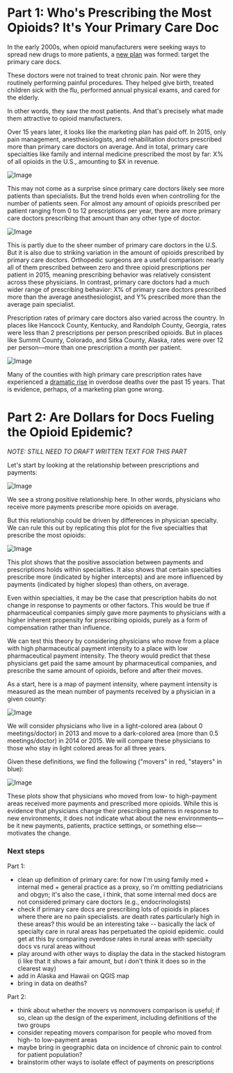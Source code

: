 # Part 1: Who's Prescribing the Most Opioids? It's Your Primary Care Doc

In the early 2000s, when opioid manufacturers were seeking ways to spread new drugs to more patients, a [new plan](http://ajph.aphapublications.org/doi/abs/10.2105/AJPH.2007.131714) was formed: target the primary care docs.

These doctors were not trained to treat chronic pain.  Nor were they routinely performing painful procedures.  They helped give birth, treated children sick with the flu, performed annual physical exams, and cared for the elderly.

In other words, they saw the most patients.  And that's precisely what made them attractive to opioid manufacturers.

Over 15 years later, it looks like the marketing plan has paid off.  In 2015, only pain management, anesthesiologists, and rehabilitation doctors prescribed more than primary care doctors on average.  And in total, primary care specialties like family and internal medicine prescribed the most by far: X% of all opioids in the U.S., amounting to $X in revenue.

![Image](plots/specialty_top10pre_total.png)

This may not come as a surprise since primary care doctors likely see more patients than specialists.  But the trend holds even when controlling for the number of patients seen.  For almost any amount of opioids prescribed per patient ranging from 0 to 12 prescriptions per year, there are more primary care doctors prescribing that amount than any other type of doctor.

![Image](plots/prescriptions_dens_by_specialty.png)

This is partly due to the sheer number of primary care doctors in the U.S.  But it is also due to striking variation in the amount of opioids prescribed by primary care doctors.  Orthopedic surgeons are a useful comparison: nearly all of them prescribed between zero and three opioid prescriptions per patient in 2015, meaning prescribing behavior was relatively consistent across these physicians.  In contrast, primary care doctors had a much wider range of prescribing behavior: X% of primary care doctors prescribed more than the average anesthesiologist, and Y% prescribed more than the average pain specialist.


Prescription rates of primary care doctors also varied across the country.  In  places like Hancock County, Kentucky, and Randolph County, Georgia, rates were less than 2 prescriptions per person prescribed opioids.  But in places like Summit County, Colorado, and Sitka County, Alaska, rates were over 12 per person&mdash;more than one prescription a month per patient.

![Image](plots/map_prescriptions_primarycare.png)

Many of the counties with high primary care prescription rates have experienced a [dramatic rise](https://www.theguardian.com/society/ng-interactive/2016/may/25/opioid-epidemic-overdose-deaths-map) in overdose deaths over the past 15 years.  That is evidence, perhaps, of a marketing plan gone wrong.

# Part 2: Are Dollars for Docs Fueling the Opioid Epidemic?

_NOTE: STILL NEED TO DRAFT WRITTEN TEXT FOR THIS PART_

Let's start by looking at the relationship between prescriptions and payments:

![Image](plots/meetings_30dayfill.png)

We see a strong positive relationship here. In other words, physicians who receive more payments prescribe more opioids on average.

But this relationship could be driven by differences in physician specialty.  We can rule this out by replicating this plot for the five specialties that prescribe the most opioids:

![Image](plots/prescriptions_meetings_by_specialty.png)

This plot shows that the positive association between payments and prescriptions  holds within specialties.  It also shows that certain specialties prescribe more (indicated by higher intercepts) and are more influenced by payments (indicated by  higher slopes) than others, on average.

Even within specialties, it may be the case that prescription habits do not change in response to payments or other factors.  This would be true if pharmaceutical companies simply gave more payments to physicians with a higher inherent propensity for prescribing opioids, purely as a form of compensation rather than influence.

We can test this theory by considering physicians who move from a place with high pharmaceutical payment intensity to a place with low pharmaceutical payment intensity.  The theory would predict that these physicians get paid the same amount by pharmaceutical companies, and prescribe the same amount of opioids, before and after their moves.

As a start, here is a map of payment intensity, where payment intensity is measured as the mean number of payments received by a physician in a given county:

![Image](plots/map_meetings.png)

We will consider physicians who live in a light-colored area (about 0 meetings/doctor) in 2013 and move to a dark-colored area (more than 0.5 meetings/doctor) in 2014 or 2015.  We will compare these physicians to those who stay in light colored areas for all three years.

Given these definitions, we find the following ("movers" in red, "stayers" in blue):

![Image](plots/staymove.png)

These plots show that physicians who moved from low- to high-payment areas received more payments and prescribed more opioids.  While this is evidence that physicians change their prescribing patterns in response to new environments, it does not indicate what about the new environments&mdash;be it new payments, patients, practice settings, or something else&mdash;motivates the change.

### Next steps

Part 1:
- clean up definition of primary care: for now I'm using family med + internal med + general practice as a proxy, so i'm omitting pediatricians and obgyn; it's also the case, i think, that some internal med docs are not considered primary care doctors (e.g., endocrinologists)
- check if primary care docs are prescribing lots of opioids in places where there are no pain specialists. are death rates particularly high in these areas? this would be an interesting take -- basically the lack of specialty care in rural areas has perpetuated the opioid epidemic. could get at this by comparing overdose rates in rural areas with specialty docs vs rural areas without
- play around with other ways to display the data in the stacked histogram (i like that it shows a fair amount, but i don't think it does so in the clearest way)
- add in Alaska and Hawaii on QGIS map
- bring in data on deaths?

Part 2:
- think about whether the movers vs nonmovers comparison is useful; if so, clean up the design of the experiment, including definitions of the two groups
- consider repeating movers comparison for people who moved from high- to low-payment areas
- maybe bring in geographic data on incidence of chronic pain to control for patient population?
- brainstorm other ways to isolate effect of payments on prescriptions